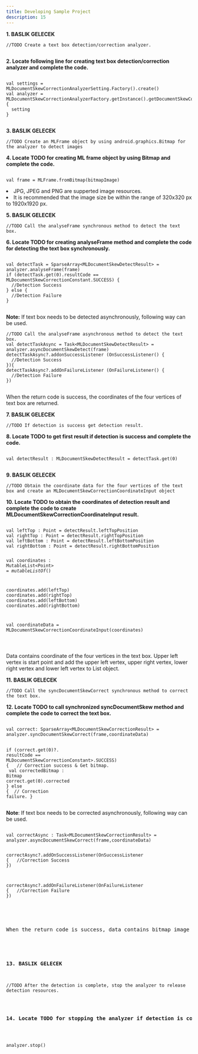 ```yaml
---
title: Developing Sample Project
description: 15
---
```


<p><strong>1. BASLIK GELECEK </strong></p>
<pre><div id="copy-button10" class="copy-btn" title="Copy" onclick="copyCode(this.id)"></div><code>//TODO Create a text box detection/correction analyzer.
<span class="pln">
</span></code></pre>

<p><strong>2. Locate following line for creating text box detection/correction analyzer and complete the code.</strong></p>
<pre><div id="copy-button11" class="copy-btn" title="Copy" onclick="copyCode(this.id)"></div><code>
<span class="kwd">val </span><span class="pln">settings = </span><span class="typ">MLDocumentSkewCorrectionAnalyzerSetting</span><span class="pln">.Factory().create()</span>
<span class="kwd">val </span><span class="pln">analyzer = </span><span class="typ">MLDocumentSkewCorrectionAnalyzerFactory</span><span class="pln">.getInstance().getDocumentSkewCorrectionAnalyzer </span><span class="pun">{</span>
  <span class="pln">setting</span>
<span class="pun">}</span>
<span class="pln">
</span></code></pre>

<p><strong>3. BASLIK GELECEK</strong></p>
<pre><div id="copy-button12" class="copy-btn" title="Copy" onclick="copyCode(this.id)"></div><code>//TODO Create an MLFrame object by using android.graphics.Bitmap for the analyzer to detect images
</code></pre>

<p><strong>4. Locate TODO for creating ML frame object by using Bitmap and complete the code.</strong></p>
<pre><div id="copy-button13" class="copy-btn" title="Copy" onclick="copyCode(this.id)"></div><code>
<span class="kwd">val </span><span class="pln">frame = </span><span class="typ">MLFrame</span><span class="pln">.fromBitmap(bitmapImage)</span>
</code></pre>
<aside class="special">
  <lu>
    <li>JPG, JPEG and PNG are supperted image resources.</li>
    <li>It is recommended that the image size be within the range of 320x320 px to 1920x1920 px.</li>
  </lu>
</aside>

<p><strong>5. BASLIK GELECEK</strong></p>
<pre><div id="copy-button14" class="copy-btn" title="Copy" onclick="copyCode(this.id)"></div><code>//TODO Call the analyseFrame synchronous method to detect the text box.
</code></pre>

<p><strong>6. Locate TODO for creating analyseFrame method and complete the code for detecting the text box synchronously.</strong></p>
<pre><div id="copy-button15" class="copy-btn" title="Copy" onclick="copyCode(this.id)"></div><code>
<span class="kwd">val </span><span class="pln">detectTask = SparseArray<</span><span class="typ">MLDocumentSkewDetectResult</span><span class="pln">> = analyzer.analyseFrame(frame)</span>
<span class="kwd">if </span><span class="pln">(detectTask.get(0).</span><span class="typ">resultCode</span><span class="pln"> == MLDocumentSkewCorrectionConstant.</span><span class="type">SUCCESS</span><span>)</span> <span class="pun">{</span>
  <span class="pln">//Detection Success</span>
<span class="pun">} else </span><span class="pun">{</span>
  <span class="pln">//Detection Failure</span>
<span class="pun">}</span>
<span class="pln"></span>
</code></pre>
<aside class = "special">
<p><strong>Note:</strong> If text box needs to be detected asynchronously, following way can be used.</p>
</aside>
<pre><div id="copy-button16" class="copy-btn" title="Copy" onclick="copyCode(this.id)"></div><code>//TODO Call the analyseFrame asynchronous method to detect the text box.
<span class="kwd">val </span><span class="pln">detectTaskAsync = Task<</span><span class="typ">MLDocumentSkewDetectResult</span><span class="pln">> = analyzer.asyncDocumentSkewDetect(frame)</span>
<span class="pln">detectTaskAsync?.addonSuccessListener (OnSuccessListener() </span><span class="pun">{ </span>
  <span class="pln">//Detection Success</span>
<span class="pun">})</span><span class="pun">{</span>
<span class="pun">detectTaskAsync?.addOnFailureListener (OnFailureListener() </span><span class="pun">{ </span>
  <span class="pln">//Detection Failure</span>
<span class="pun">})</span>
<span class="pln"></span>
</code></pre>
<p>When the return code is success, the coordinates of the four vertices of text box are returned.</p>

<p><strong>7. BASLIK GELECEK</strong></p>
<pre><div id="copy-button17" class="copy-btn" title="Copy" onclick="copyCode(this.id)"></div><code>//TODO If detection is success get detection result.
</code></pre>

<p><strong>8. Locate TODO to get first result if detection is success and complete the code.</strong></p>
<pre><div id="copy-button18" class="copy-btn" title="Copy" onclick="copyCode(this.id)"></div><code>
<span class="kwd">val </span><span class="pln">detectResult : MLDocumentSkewDetectResult = detectTask.get(0) </span>
<span class="pln">
</span></code></pre>

<p><strong>9. BASLIK GELECEK</strong></p>
<pre><div id="copy-button19" class="copy-btn" title="Copy" onclick="copyCode(this.id)"></div><code>//TODO Obtain the coordinate data for the four vertices of the text box and create an MLDocumentSkewCorrectionCoordinateInput object
</code></pre>

<p><strong>10. Locate TODO to obtain the coordinates of detection result and complete the code to create MLDocumentSkewCorrectionCoordinateInput result.</strong></p>
<pre><div id="copy-button20" class="copy-btn" title="Copy" onclick="copyCode(this.id)"></div><code>
<span class="kwd">val </span><span class="pln">leftTop : Point = detectResult.</span><span class="kwd">leftTopPosition</span>
<span class="kwd">val </span><span class="pln">rightTop : Point = detectResult.</span><span class="kwd">rightTopPosition</span>
<span class="kwd">val </span><span class="pln">leftBottom : Point = detectResult.</span><span class="kwd">leftBottomPosition</span>
<span class="kwd">val </span><span class="pln">rightBottom : Point = detectResult.</span><span class="kwd">rightBottomPosition</span>

<span class="kwd">val </span><span class="pln">coordinates : MutableList<</span><span class="kwd">Point</span><span class="pln">> = <i>mutableListOf</i>()</span>

<span class="pln">coordinates.add(leftTop)</span>
<span class="pln">coordinates.add(rightTop)</span>
<span class="pln">coordinates.add(leftBottom)</span>
<span class="pln">coordinates.add(rightBottom)</span>

<span class="kwd">val </span><span class="pln">coordinateData = </span><span class="typ">MLDocumentSkewCorrectionCoordinateInput(</span><span class="pln">coordinates</span><span class="typ">)</span>

<span class="pln">
</span></code></pre>

<aside class="special">
  <p>Data contains coordinate of the four vertices in the text box. Upper left vertex is start point and add the upper left vertex, upper right vertex, lower right vertex and lower left vertex to List object.</p>
</aside>

<p><strong>11. BASLIK GELECEK</strong></p>
<pre><div id="copy-button21" class="copy-btn" title="Copy" onclick="copyCode(this.id)"></div><code>//TODO Call the syncDocumentSkewCorrect synchronous method to correct the text box.
</code></pre>

<p><strong>12. Locate TODO to call synchronized syncDocumentSkew method and complete the code to correct the text box.</strong></p>
<pre><div id="copy-button22" class="copy-btn" title="Copy" onclick="copyCode(this.id)"></div><code>
<span class="kwd">val </span><span class="pln">correct: SparseArray<</span><span class="kwd">MLDocumentSkewCorrectionResult</span><span class="pln">> = analyzer.syncDocumentSkewCorrect(frame,coordinateData)</span>

<span class="kwd">if</span><span class="pln"> (correct.get(0)?. </span><span class="kwd">resultCode</span><span class="pln"> == </span><span class="typ">MLDocumentSkewCorrectionConstant></span><span class="pln">.</span><span class="kwd">SUCCESS</span><span class="pln">) { </span>
  <span class="pln"> // Correction success & Get bitmap. </span>
  <span class="kwd">val</span><span class="pln"> correctedBitmap : </span><span class="typ">Bitmap</span><span class="pln"> correct.get(0).</span><span class="kwd">corrected</span>
<span class="pln">}</span><span class="kwd"> else </span><span class="pln">{</span>
  <span class="pln"> // Correction failure.</span>
<span class="pln">}</span>
<span class="pln">
</span></code></pre>
<aside class="special">
  <p><strong>Note</strong>: If text box needs to be corrected asynchronously, following way can be used. </p>
</aside>
<pre><div id="copy-button23" class="copy-btn" title="Copy" onclick="copyCode(this.id)"></div><code>
<span class="kwd">val </span><span class="pln">correctAsync : Task<</span><span class="typ">MLDocumentSkewCorrectionResult</span><span class="pln">> = analyzer.asyncDocumentSkewCorrect(frame,coordinateData)</span>

<span class="pln">correctAsync?.addOnSuccessListener(OnSuccessListener { </span>
  <span class="pln"> //Correction Success</span>
<span class="pln">})</span>

<span class="pln">correctAsync?.addOnFailureListener(OnFailureListener { </span>
  <span class="pln"> //Correction Failure</span>
<span class="pln">})</span></code>

<aside class="special">
  <p>When the return code is success, data contains bitmap image that corrected document image.</p>
</aside>

<p><strong>13. BASLIK GELECEK</strong></p>
<pre><div id="copy-button24" class="copy-btn" title="Copy" onclick="copyCode(this.id)"></div><code>//TODO After the detection is complete, stop the analyzer to release detection resources.
</code></pre>

<p><strong>14. Locate TODO for stopping the analyzer if detection is complete for releasing detection resources</strong></p>
<pre><div id="copy-button25" class="copy-btn" title="Copy" onclick="copyCode(this.id)"></div><code>
<span class="pln">analyzer.stop()</span>
<span class="pln"></span></code>
